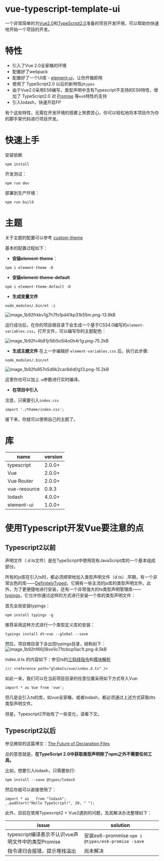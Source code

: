 # vue-typescript-template-ui

一个非常简单的为[Vue2.0][1]和[TypeScript2.0][2]准备的项目开发环境，可以帮助你快速地开始一个项目的开发。

# 特性

- 引入了Vue 2.0全家桶的环境
- 配置好了webpack
- 配置好了一个UI库 - [element-ui][3]，让你开箱即用
- 使用了 TypeScript2.0 以后的新特性`@types`
- 由于Vue2.0采用ES6编写，类型声明中含有Typescript不支持的ES6特性，增加了 TypeScript2.0 对 [Promise][4] 等`es6`特性的支持
- 引入lodash，快速开启FP

有个这些特性，无需在开发环境的搭建上煞费苦心，你可以轻松地将本项目作为你的脚手架代码进行项目开发。

# 快速上手

安装依赖
```
npm install
```
开发测试：
```
npm run dev
```
部署到生产环境：
```
npm run build
```

# 主题

关于主题的配置可以参考 [custom-theme][5]

基本的配置过程如下：

- **安装element-theme**：
```
npm i element-theme -D
```

- **安装element-theme-default**
```
npm i element-theme-default -D 
```

- **生成变量文件**

```
node_modules/.bin/et -i
```
![image_1b92frkkv1g7h7fo1pd41kp31k55m.png-13.9kB][6]

运行成功后，在你的项目根目录下会生成一个基于CSS4.0编写的`element-variables.css`，打开文件，可以编写你的主题配色：

![image_1b92fv4b81jr56i5o5l4o0h4r1g.png-75.2kB][7]


- **生成主题文件**
在上一步编辑好 `element-variables.css` 后，执行此步骤:
```
node_modules/.bin/et
```

![image_1b92fs857n5d9k2car8did0g13.png-15.2kB][8]

这里你也可以加上`-w`参数进行实时编译。

- **在项目中引入**

注意，只需要引入`index.css`
```
import './theme/index.css';
```

接下来，你就可以使用自己的主题了。

# 库

name | version
--- | ---
typescript | 2.0.0+
Vue | 2.0.0+
Vue Router | 2.0.0+
vue-resource | 0.9.3
lodash | 4.0.0+
element-ui | 1.0.0+


# 使用Typescript开发Vue要注意的点

## Typescript2以前

声明文件（.d.ts文件）是在TypeScript中使用现有JavaScript库的一个基本组成部分。

所有的js库在引入ts时，都必须顺带地加入类型声明文件（d.ts）,早期，有一个非常出色的库——[DefinitelyTyped][9]，它拥有一些主流的js库的类型声明文件。此外，为了更便捷地进行安装，还有一个非常强大的ts类型声明管理库——[typings][10]，它允许你通过这样的方式进行安装一个库的类型声明文件：

首先全局安装typings：
```
npm install typings -g
```
推荐采用这种方式进行一个类型定义库的安装：
```
typings install dt~vue --global --save
```
然后，项目根目录下会出现typings目录，结构如下：
![image_1b92hf66j18vo1ic71tcbcp1iac1t.png-8.5kB][11]

index.d.ts 的内容如下：参见ts的[三斜线指令][12]和[模块解析][13]
```
/// <reference path="globals/vue/index.d.ts" />
```

如此一来，我们可以在当前项目目录的任意位置采用如下方式导入Vue:

```
import * as Vue from 'vue';
```

但凡是会引入ts的库，如vue全家桶，或者lodash，都必须通过上述方式获取dts类型声明文件。

但是，Typescript2开始有了一些变化，请看下文。

## Typescript2以后

参见微软的这篇博文：[The Future of Declaration Files][14]

总的意思就是，**在TypeScript 2.0中获取类型声明除了npm之外不需要任何工具。**

比如，想要引入lodash，只需要执行:
```
npm install --save @types/lodash
```
然后你就可以直接使用了：
```
import * as _ from "lodash";
_.padStart("Hello TypeScript!", 20, " ");
```

此外，目前在使用Typescript2 + Vue2遇到的问题，及其解决办法整理如下：

issue | solution
--- | ---
typescript编译表示不认识vue声明文件中的类型Promise | 安装es6-prommise `npm i @types/es6-promise -save`
指令递归会报错，提示堆栈溢出 | 尚未解决



  [1]: https://github.com/vuejs/vue
  [2]: https://github.com/Microsoft/TypeScript
  [3]: https://github.com/ElemeFE/element
  [4]: https://github.com/stefanpenner/es6-promise
  [5]: http://element.eleme.io/#/en-US/component/custom-theme
  [6]: http://static.zybuluo.com/a472590061/jg8g8a6392ppmohabnoh7qii/image_1b92frkkv1g7h7fo1pd41kp31k55m.png
  [7]: http://static.zybuluo.com/a472590061/6oweqbrqjvfm221l3b64ny81/image_1b92fv4b81jr56i5o5l4o0h4r1g.png
  [8]: http://static.zybuluo.com/a472590061/64vc46bkcp3yaayxf6oimqtw/image_1b92fs857n5d9k2car8did0g13.png
  [9]: https://github.com/DefinitelyTyped/DefinitelyTyped
  [10]: https://github.com/typings/typings
  [11]: http://static.zybuluo.com/a472590061/crvbo8k38quhhywmn1j8pcz9/image_1b92hf66j18vo1ic71tcbcp1iac1t.png
  [12]: https://www.tslang.cn/docs/handbook/triple-slash-directives.html
  [13]: https://www.tslang.cn/docs/handbook/module-resolution.html
  [14]: https://blogs.msdn.microsoft.com/typescript/2016/06/15/the-future-of-declaration-files/